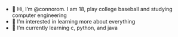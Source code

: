 - 👋 Hi, I’m @connorom. I am 18, play college baseball and studying computer engineering
- 👀 I’m interested in learning more about everything
- 🌱 I’m currently learning c, python, and java

<!---
connorom/connorom is a ✨ special ✨ repository because its `README.md` (this file) appears on your GitHub profile.
You can click the Preview link to take a look at your changes.
--->

